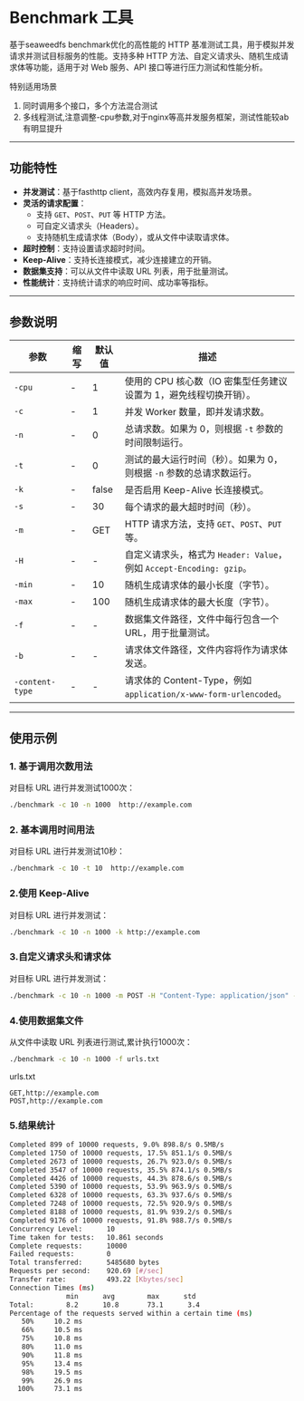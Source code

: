 # Benchmark 工具

基于seaweedfs benchmark优化的高性能的 HTTP 基准测试工具，用于模拟并发请求并测试目标服务的性能。支持多种 HTTP 方法、自定义请求头、随机生成请求体等功能，适用于对 Web 服务、API 接口等进行压力测试和性能分析。

特别适用场景
1. 同时调用多个接口，多个方法混合测试
2. 多线程测试,注意调整-cpu参数,对于nginx等高并发服务框架，测试性能较ab有明显提升
---

## 功能特性
- **并发测试**：基于fasthttp client，高效内存复用，模拟高并发场景。
- **灵活的请求配置**：
    - 支持 `GET`、`POST`、`PUT` 等 HTTP 方法。
    - 可自定义请求头（Headers）。
    - 支持随机生成请求体（Body），或从文件中读取请求体。
- **超时控制**：支持设置请求超时时间。
- **Keep-Alive**：支持长连接模式，减少连接建立的开销。
- **数据集支持**：可以从文件中读取 URL 列表，用于批量测试。
- **性能统计**：支持统计请求的响应时间、成功率等指标。
---

## 参数说明

| 参数               | 缩写 | 默认值 | 描述                                                                 |
|--------------------|------|--------|--------------------------------------------------------------------|
| `-cpu`             | -    | 1      | 使用的 CPU 核心数（IO 密集型任务建议设置为 1，避免线程切换开销）。       |
| `-c`               | -    | 1      | 并发 Worker 数量，即并发请求数。                                      |
| `-n`               | -    | 0      | 总请求数。如果为 0，则根据 `-t` 参数的时间限制运行。                   |
| `-t`               | -    | 0      | 测试的最大运行时间（秒）。如果为 0，则根据 `-n` 参数的总请求数运行。     |
| `-k`               | -    | false  | 是否启用 Keep-Alive 长连接模式。                                      |
| `-s`               | -    | 30     | 每个请求的最大超时时间（秒）。                                        |
| `-m`               | -    | GET    | HTTP 请求方法，支持 `GET`、`POST`、`PUT` 等。                         |
| `-H`               | -    | -      | 自定义请求头，格式为 `Header: Value`，例如 `Accept-Encoding: gzip`。   |
| `-min`             | -    | 10     | 随机生成请求体的最小长度（字节）。                                    |
| `-max`             | -    | 100    | 随机生成请求体的最大长度（字节）。                                    |
| `-f`               | -    | -      | 数据集文件路径，文件中每行包含一个 URL，用于批量测试。                 |
| `-b`               | -    | -      | 请求体文件路径，文件内容将作为请求体发送。                            |
| `-content-type`    | -    | -      | 请求体的 Content-Type，例如 `application/x-www-form-urlencoded`。      |

---

## 使用示例

### 1. 基于调用次数用法
对目标 URL 进行并发测试1000次：
```bash
./benchmark -c 10 -n 1000  http://example.com
```
### 2. 基本调用时间用法
对目标 URL 进行并发测试10秒：
```bash
./benchmark -c 10 -t 10  http://example.com
```

### 2.使用 Keep-Alive
对目标 URL 进行并发测试：
```bash
./benchmark -c 10 -n 1000 -k http://example.com
```

### 3.自定义请求头和请求体
对目标 URL 进行并发测试：
```bash
./benchmark -c 10 -n 1000 -m POST -H "Content-Type: application/json" -b body.json http://example.com/api
```

### 4.使用数据集文件
从文件中读取 URL 列表进行测试,累计执行1000次：
```bash
./benchmark -c 10 -n 1000 -f urls.txt
```
urls.txt
```
GET,http://example.com
POST,http://example.com
```
### 5.结果统计
```bash
Completed 899 of 10000 requests, 9.0% 898.8/s 0.5MB/s
Completed 1750 of 10000 requests, 17.5% 851.1/s 0.5MB/s
Completed 2673 of 10000 requests, 26.7% 923.0/s 0.5MB/s
Completed 3547 of 10000 requests, 35.5% 874.1/s 0.5MB/s
Completed 4426 of 10000 requests, 44.3% 878.6/s 0.5MB/s
Completed 5390 of 10000 requests, 53.9% 963.9/s 0.5MB/s
Completed 6328 of 10000 requests, 63.3% 937.6/s 0.5MB/s
Completed 7248 of 10000 requests, 72.5% 920.9/s 0.5MB/s
Completed 8188 of 10000 requests, 81.9% 939.2/s 0.5MB/s
Completed 9176 of 10000 requests, 91.8% 988.7/s 0.5MB/s
Concurrency Level:      10
Time taken for tests:   10.861 seconds
Complete requests:      10000
Failed requests:        0
Total transferred:      5485680 bytes
Requests per second:    920.69 [#/sec]
Transfer rate:          493.22 [Kbytes/sec]
Connection Times (ms)
              min      avg        max      std
Total:        8.2      10.8       73.1      3.4
Percentage of the requests served within a certain time (ms)
   50%     10.2 ms
   66%     10.5 ms
   75%     10.8 ms
   80%     11.0 ms
   90%     11.8 ms
   95%     13.4 ms
   98%     19.5 ms
   99%     26.9 ms
  100%     73.1 ms
```